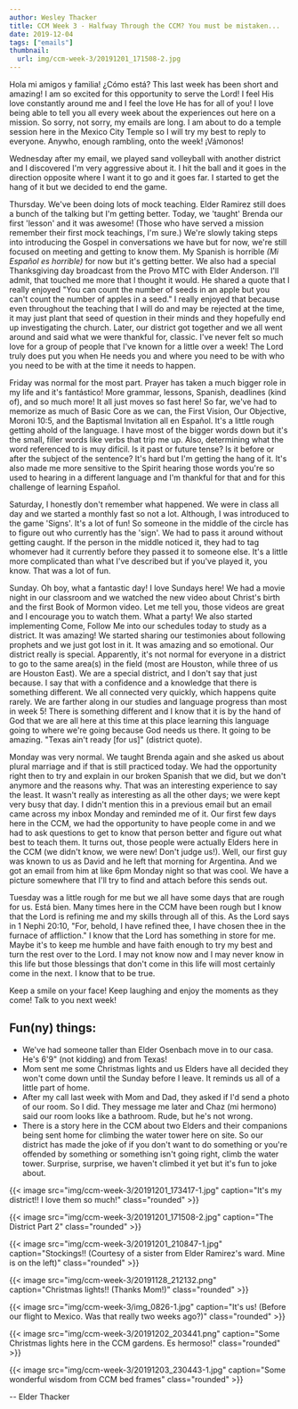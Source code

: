 ```yaml
---
author: Wesley Thacker
title: CCM Week 3 - Halfway Through the CCM? You must be mistaken...
date: 2019-12-04
tags: ["emails"]
thumbnail:
  url: img/ccm-week-3/20191201_171508-2.jpg
---
```


Hola mi amigos y familia! ¿Cómo está? This last week has been short and amazing! I am so excited for this opportunity to serve the Lord! I feel His love constantly around me and I feel the love He has for all of you! I love being able to tell you all every week about the experiences out here on a mission. So sorry, not sorry, my emails are long. I am about to do a temple session here in the Mexico City Temple so I will try my best to reply to everyone. Anywho, enough rambling, onto the week! ¡Vámonos!

Wednesday after my email, we played sand volleyball with another district and I discovered I'm very aggressive about it. I hit the ball and it goes in the direction opposite where I want it to go and it goes far. I started to get the hang of it but we decided to end the game.

Thursday. We've been doing lots of mock teaching. Elder Ramirez still does a bunch of the talking but I'm getting better. Today, we 'taught' Brenda our first 'lesson' and it was awesome! (Those who have served a mission remember their first mock teachings, I'm sure.) We're slowly taking steps into introducing the Gospel in conversations we have but for now, we're still focused on meeting and getting to know them. My Spanish is horrible *(Mi Español es horrible)* for now but it's getting better.
We also had a special Thanksgiving day broadcast from the Provo MTC with Elder Anderson. I'll admit, that touched me more that I thought it would. He shared a quote that I really enjoyed "You can count the number of seeds in an apple but you can't count the number of apples in a seed." I really enjoyed that because even throughout the teaching that I will do and may be rejected at the time, it may just plant that seed of question in their minds and they hopefully end up investigating the church.
Later, our district got together and we all went around and said what we were thankful for, classic. I've never felt so much love for a group of people that I've known for a little over a week! The Lord truly does put you when He needs you and where you need to be with who you need to be with at the time it needs to happen.

Friday was normal for the most part. Prayer has taken a much bigger role in my life and it's fantástico! More grammar, lessons, Spanish, deadlines (kind of), and so much more! It all just moves so fast here! So far, we've had to memorize as much of Basic Core as we can, the First Vision, Our Objective, Moroni 10:5, and the Baptismal Invitation all en Español. It's a little rough getting ahold of the language. I have most of the bigger words down but it's the small, filler words like verbs that trip me up. Also, determining what the word referenced to is muy difícil. Is it past or future tense? Is it before or after the subject of the sentence? It's hard but I'm getting the hang of it.
It's also made me more sensitive to the Spirit hearing those words you're so used to hearing in a different language and I'm thankful for that and for this challenge of learning Español.

Saturday, I honestly don't remember what happened. We were in class all day and we started a monthly fast so not a lot. Although, I was introduced to the game 'Signs'. It's a lot of fun! So someone in the middle of the circle has to figure out who currently has the 'sign'. We had to pass it around without getting caught. If the person in the middle noticed it, they had to tag whomever had it currently before they passed it to someone else. It's a little more complicated than what I've described but if you've played it, you know. That was a lot of fun.

Sunday. Oh boy, what a fantastic day! I love Sundays here! We had a movie night in our classroom and we watched the new video about Christ's birth and the first Book of Mormon video. Let me tell you, those videos are great and I encourage you to watch them. What a party! We also started implementing Come, Follow Me into our schedules today to study as a district. It was amazing! We started sharing our testimonies about following prophets and we just got lost in it. It was amazing and so emotional.
Our district really is special. Apparently, it's not normal for everyone in a district to go to the same area(s) in the field (most are Houston, while three of us are Houston East). We are a special district, and I don't say that just because. I say that with a confidence and a knowledge that there is something different. We all connected very quickly, which happens quite rarely. We are farther along in our studies and language progress than most in week 5! There is something different and I know that it is by the hand of God that we are all here at this time at this place learning this language going to where we're going because God needs us there. It going to be amazing. "Texas ain't ready [for us]" (district quote).

Monday was very normal. We taught Brenda again and she asked us about plural marriage and if that is still practiced today. We had the opportunity right then to try and explain in our broken Spanish that we did, but we don't anymore and the reasons why. That was an interesting experience to say the least. It wasn't really as interesting as all the other days; we were kept very busy that day.
I didn't mention this in a previous email but an email came across my inbox Monday and reminded me of it. Our first few days here in the CCM, we had the opportunity to have people come in and we had to ask questions to get to know that person better and figure out what best to teach them. It turns out, those people were actually Elders here in the CCM (we didn't know, we were new! Don't judge us!). Well, our first guy was known to us as David and he left that morning for Argentina. And we got an email from him at like 6pm Monday night so that was cool. We have a picture somewhere that I'll try to find and attach before this sends out.

Tuesday was a little rough for me but we all have some days that are rough for us. Está bien. Many times here in the CCM have been rough but I know that the Lord is refining me and my skills through all of this. As the Lord says in 1 Nephi 20:10, "For, behold, I have refined thee, I have chosen thee in the furnace of affliction." I know that the Lord has something in store for me. Maybe it's to keep me humble and have faith enough to try my best and turn the rest over to the Lord. I may not know now and I may never know in this life but those blessings that don't come in this life will most certainly come in the next. I know that to be true.

Keep a smile on your face! Keep laughing and enjoy the moments as they come! Talk to you next week!

## Fun(ny) things:
- We've had someone taller than Elder Osenbach move in to our casa. He's 6'9" (not kidding) and from Texas!
- Mom sent me some Christmas lights and us Elders have all decided they won't come down until the Sunday before I leave. It reminds us all of a little part of home.
- After my call last week with Mom and Dad, they asked if I'd send a photo of our room. So I did. They message me later and Chaz (mi hermono) said our room looks like a bathroom. Rude, but he's not wrong.
- There is a story here in the CCM about two Elders and their companions being sent home for climbing the water tower here on site. So our district has made the joke of if you don't want to do something or you're offended by something or something isn't going right, climb the water tower. Surprise, surprise, we haven't climbed it yet but it's fun to joke about.

{{< image src="img/ccm-week-3/20191201_173417-1.jpg" caption="It's my district!! I love them so much!" class="rounded" >}}

{{< image src="img/ccm-week-3/20191201_171508-2.jpg" caption="The District Part 2" class="rounded" >}}

{{< image src="img/ccm-week-3/20191201_210847-1.jpg" caption="Stockings!! (Courtesy of a sister from Elder Ramirez's ward. Mine is on the left)" class="rounded" >}}

{{< image src="img/ccm-week-3/20191128_212132.png" caption="Christmas lights!! (Thanks Mom!)" class="rounded" >}}

{{< image src="img/ccm-week-3/img_0826-1.jpg" caption="It's us! (Before our flight to Mexico. Was that really two weeks ago?)" class="rounded" >}}

{{< image src="img/ccm-week-3/20191202_203441.png" caption="Some Christmas lights here in the CCM gardens. Es hermoso!" class="rounded" >}}

{{< image src="img/ccm-week-3/20191203_230443-1.jpg" caption="Some wonderful wisdom from CCM bed frames" class="rounded" >}}

--
Elder Thacker